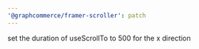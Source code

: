 ```yaml
---
'@graphcommerce/framer-scroller': patch
---
```


set the duration of useScrollTo to 500 for the x direction
